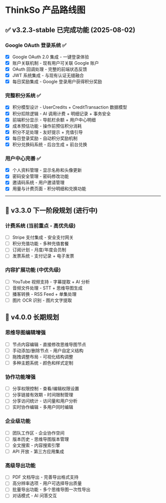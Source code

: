# ThinkSo 产品路线图

## ✅ v3.2.3-stable 已完成功能 (2025-08-02)

### Google OAuth 登录系统 ✅
- [x] Google OAuth 2.0 集成 - 一键登录体验
- [x] 账户关联机制 - 现有用户可关联 Google 账户
- [x] OAuth 回调处理 - 完整的前端状态反馈
- [x] JWT 系统集成 - 与现有认证无缝融合
- [x] 每日奖励集成 - Google 登录用户获得积分奖励

### 完整积分系统 ✅
- [x] 积分模型设计 - UserCredits + CreditTransaction 数据模型
- [x] 积分扣除逻辑 - AI 调用计费 + 明细记录 + 事务安全
- [x] 前端积分显示 - 导航栏余额 + 用户中心明细
- [x] 成本预估功能 - 操作前预估积分消耗
- [x] 积分不足处理 - 友好提示 + 充值引导
- [x] 每日登录奖励 - 自动积分奖励机制
- [x] 积分兑换码系统 - 后台生成 + 前台兑换

### 用户中心完善 ✅
- [x] 个人资料管理 - 显示名称和头像更新
- [x] 密码安全管理 - 密码修改功能
- [x] 邀请码系统 - 用户邀请管理
- [x] 用量与计费页面 - 积分明细和兑换功能

---

## 🔮 v3.3.0 下一阶段规划 (进行中)

### 计费系统 (当前重点 - 高优先级)

- [ ] Stripe 支付集成 - 安全支付网关
- [ ] 积分充值功能 - 多种充值套餐
- [ ] 订阅计划 - 月度/年度会员制
- [ ] 发票系统 - 支付记录 + 电子发票

### 内容扩展功能 (中优先级)

- [ ] YouTube 视频支持 - 字幕提取 + AI 分析
- [ ] 音频文件处理 - STT + 思维导图生成
- [ ] 播客转换 - RSS Feed + 单集处理
- [ ] 图片 OCR 识别 - 图片文字提取

## 🚀 v4.0.0 长期规划

### 思维导图编辑增强

- [ ] 节点内容编辑 - 直接修改思维导图节点
- [ ] 手动添加/删除节点 - 用户自定义结构
- [ ] 拖拽调整布局 - 可视化结构调整
- [ ] 多种主题系统 - 颜色和样式定制

### 协作功能增强

- [ ] 分享权限控制 - 查看/编辑权限设置
- [ ] 分享链接有效期 - 时间限制管理
- [ ] 分享访问统计 - 访问量和用户分析
- [ ] 实时协作编辑 - 多用户同时编辑

### 企业级功能

- [ ] 团队工作区 - 企业协作空间
- [ ] 版本历史 - 思维导图版本管理
- [ ] 全文搜索 - 内容搜索引擎
- [ ] API 开放 - 第三方应用集成

### 高级导出功能

- [ ] PDF 文档导出 - 完善导出格式支持
- [ ] 高分辨率选项 - 用户可选择导出质量
- [ ] 批量导出功能 - 多个思维导图一次性导出
- [ ] 对话模式 - AI 问答交互

